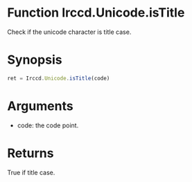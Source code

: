 # Function Irccd.Unicode.isTitle

Check if the unicode character is title case.

# Synopsis

```javascript
ret = Irccd.Unicode.isTitle(code)
```

# Arguments

- code: the code point.

# Returns

True if title case.
